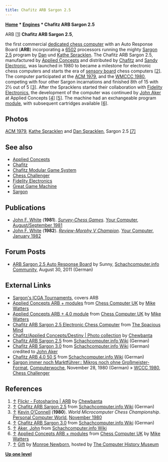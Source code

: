 ```yaml
---
title: Chafitz ARB Sargon 2.5
---
```

**[Home](Home "Home") * [Engines](Engines "Engines") * Chafitz ARB Sargon 2.5**

[](http://www.flickr.com/photos/10261668@N05/859026204/in/set-72157600923816639/) ARB <a id="cite-note-1" href="#cite-ref-1">[1]</a>
**Chafitz ARB Sargon 2.5**,

the first commercial [dedicated chess computer](Dedicated_Chess_Computers "Dedicated Chess Computers") with an Auto Response Board (**ARB**) incorporating a [6502](6502 "6502") processors running the mighty [Sargon 2.5](Sargon "Sargon") program by [Dan](Dan_Spracklen "Dan Spracklen") und [Kathe Spracklen](Kathe_Spracklen "Kathe Spracklen"). The Chafitz ARB Sargon 2.5, manufactured by [Applied Concepts](Applied_Concepts "Applied Concepts") and distributed by [Chafitz](Chafitz "Chafitz") and [Sandy Electronic](index.php?title=Sandy_Electronic&action=edit&redlink=1 "Sandy Electronic (page does not exist)"), was launched in 1980 to became a milestone for electronic chess computers and starts the era of [sensory board](Sensory_Board "Sensory Board") chess computers <a id="cite-note-2" href="#cite-ref-2">[2]</a>. The computer participated at the [ACM 1979](ACM_1979 "ACM 1979"), and the [WMCCC 1980](WMCCC_1980 "WMCCC 1980"), competing with four other Sargon incarnations and finished 8th of 15 with 2½ out of 5 <a id="cite-note-3" href="#cite-ref-3">[3]</a>. After the Spracklens started their collaboration with [Fidelity Electronics](Fidelity_Electronics "Fidelity Electronics"), the development of the computer was continued by [John Aker](John_Aker "John Aker") at Applied Concepts <a id="cite-note-4" href="#cite-ref-4">[4]</a> <a id="cite-note-5" href="#cite-ref-5">[5]</a>. The machine had an exchangeable program [module](Module "Module"), with subsequent cartridges available <a id="cite-note-6" href="#cite-ref-6">[6]</a>.

## Photos

[](http://www.computerhistory.org/chess/full_record.php?iid=stl-430b9bbd5cbb8)
[ACM 1979](ACM_1979 "ACM 1979"), [Kathe Spracklen](Kathe_Spracklen "Kathe Spracklen") and [Dan Spracklen](Dan_Spracklen "Dan Spracklen"), Sargon 2.5 <a id="cite-note-7" href="#cite-ref-7">[7]</a>

## See also

- [Applied Concepts](Applied_Concepts "Applied Concepts")
- [Chafitz](Chafitz "Chafitz")
- [Chafitz Modular Game System](Chafitz_Modular_Game_System "Chafitz Modular Game System")
- [Chess Challenger](Chess_Challenger "Chess Challenger")
- [Fidelity Electronics](Fidelity_Electronics "Fidelity Electronics")
- [Great Game Machine](Great_Game_Machine "Great Game Machine")
- [Sargon](Sargon "Sargon")

## Publications

- [John F. White](John_F._White "John F. White") (**1981**). *[Survey-Chess Games](http://yourcomputeronline.wordpress.com/2010/12/10/survey-chess-games/)*. [Your Computer](Your_Computer "Your Computer"), [August/September 1981](http://yourcomputeronline.wordpress.com/2010/10/31/augustseptember-1981-contents-and-editorial/)
- [John F. White](John_F._White "John F. White") (**1982**). *[Review-Morphy V Champion](http://yourcomputeronline.wordpress.com/2011/01/08/review-morphy-v-champion/)*. [Your Computer](Your_Computer "Your Computer"), [January 1982](http://yourcomputeronline.wordpress.com/2010/12/28/january-1982-contents-and-editorial/)

## Forum Posts

- [ARB Sargon 2.5 Auto Response Board](http://www.schachcomputer.info/forum/f12/arb-sargon-2-5-auto-response-board-3993.html) by Sunny, [Schachcomputer.info Community](http://www.schachcomputer.info/forum/portal.php), August 30, 2011 (German)

## External Links

- [Sargon's ICGA Tournaments](https://www.game-ai-forum.org/icga-tournaments/program.php?id=461), covers ARB
- [Applied Concepts ARB + modules](http://www.chesscomputeruk.com/html/applied_concepts_arb_-_modules.html) from [Chess Computer UK](http://www.chesscomputeruk.com/index.html) by [Mike Watters](Mike_Watters "Mike Watters")
- [Applied Concepts ARB + 4.0 module](http://www.chesscomputeruk.com/html/applied_concepts_arb___4_0_mod.html) from [Chess Computer UK](http://www.chesscomputeruk.com/index.html) by [Mike Watters](Mike_Watters "Mike Watters")
- [Chafitz ARB Sargon 2.5 Electronic Chess Computer](http://www.spacious-mind.com/html/arb_sargon_2_5.html) from [The Spacious Mind](The_Spacious_Mind "The Spacious Mind")
- [Chafitz/Applied Concepts/Destiny | Photo collection](http://www.flickr.com/photos/10261668@N05/sets/72157600923816639/) by [Chewbanta](Steve_Blincoe "Steve Blincoe")
- [Chafitz ARB Sargon 2.5](http://www.schach-computer.info/wiki/index.php/Chafitz_ARB_Sargon_2.5) from [Schachcomputer.info Wiki](http://www.schach-computer.info/wiki/index.php/Hauptseite_En) (German)
- [Chafitz ARB Sargon 3.0](http://www.schach-computer.info/wiki/index.php/Chafitz_ARB_Sargon_3.0) from [Schachcomputer.info Wiki](http://www.schach-computer.info/wiki/index.php/Hauptseite_En) (German) credited to [John Aker](John_Aker "John Aker")
- [Chafitz ARB 4.0 50 S](http://www.schach-computer.info/wiki/index.php/Chafitz_ARB_4.0_50_S) from [Schachcomputer.info Wiki](http://www.schach-computer.info/wiki/index.php/Hauptseite_En) (German)
- [Sargon immer noch Marktführer:: Mikros noch ohne Großmeister-Format](https://www.computerwoche.de/a/mikros-noch-ohne-grossmeister-format,1191318), [Computerwoche](Computerworld#Woche "Computerworld"), November 28, 1980 (German) » [WCCC 1980](WCCC_1980 "WCCC 1980"), [Chess Challenger](Chess_Challenger "Chess Challenger")

## References

1. <a id="cite-ref-1" href="#cite-note-1">↑</a> [Flickr - Fotosharing | ARB](http://www.flickr.com/photos/10261668@N05/859026204/in/set-72157600923816639/) by [Chewbanta](Steve_Blincoe "Steve Blincoe")
1. <a id="cite-ref-2" href="#cite-note-2">↑</a> [Chafitz ARB Sargon 2.5](http://www.schach-computer.info/wiki/index.php/Chafitz_ARB_Sargon_2.5) from [Schachcomputer.info Wiki](http://www.schach-computer.info/wiki/index.php/Hauptseite_En) (German)
1. <a id="cite-ref-3" href="#cite-note-3">↑</a> [Kevin O’Connell](Kevin_O%E2%80%99Connell "Kevin O’Connell") (**1980**). *World Microcomputer Chess Championship*. [Personal Computer World](https://en.wikipedia.org/wiki/Personal_Computer_World), [November 1980](http://www.chesscomputeruk.com/html/publication_archive.html)
1. <a id="cite-ref-4" href="#cite-note-4">↑</a>  [Chafitz ARB Sargon 3.0](http://www.schach-computer.info/wiki/index.php/Chafitz_ARB_Sargon_3.0) from [Schachcomputer.info Wiki](http://www.schach-computer.info/wiki/index.php/Hauptseite_En) (German)
1. <a id="cite-ref-5" href="#cite-note-5">↑</a> [Aker, John](http://www.schach-computer.info/wiki/index.php/Aker,_John) from [Schachcomputer.info Wiki](http://www.schach-computer.info/wiki/index.php/Hauptseite_En)
1. <a id="cite-ref-6" href="#cite-note-6">↑</a> [Applied Concepts ARB + modules](http://www.chesscomputeruk.com/html/applied_concepts_arb_-_modules.html) from [Chess Computer UK](http://www.chesscomputeruk.com/index.html) by [Mike Watters](Mike_Watters "Mike Watters")
1. <a id="cite-ref-7" href="#cite-note-7">↑</a> [Gift](http://archive.computerhistory.org/resources/still-image/Chess_temporary/still-image/) by [Monroe Newborn](Monroe_Newborn "Monroe Newborn"), hosted by [The Computer History Museum](The_Computer_History_Museum "The Computer History Museum")

**[Up one level](Engines "Engines")**

